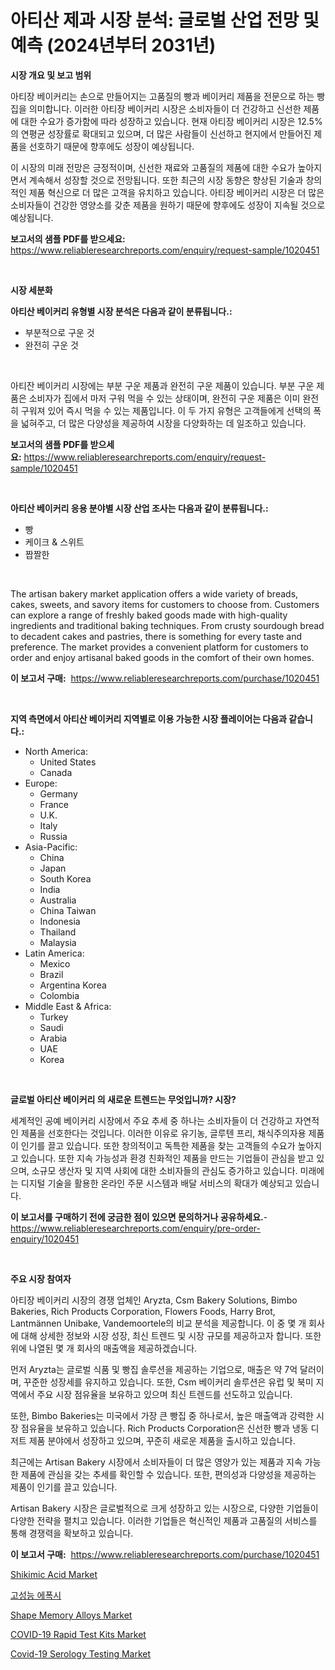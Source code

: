 <p><h1>아티산 제과 시장 분석: 글로벌 산업 전망 및 예측 (2024년부터 2031년)</h1></p><p><strong>시장 개요 및 보고 범위</strong></p>
<p><p>아티장 베이커리는 손으로 만들어지는 고품질의 빵과 베이커리 제품을 전문으로 하는 빵집을 의미합니다. 이러한 아티장 베이커리 시장은 소비자들이 더 건강하고 신선한 제품에 대한 수요가 증가함에 따라 성장하고 있습니다. 현재 아티장 베이커리 시장은 12.5%의 연평균 성장률로 확대되고 있으며, 더 많은 사람들이 신선하고 현지에서 만들어진 제품을 선호하기 때문에 향후에도 성장이 예상됩니다.</p><p>이 시장의 미래 전망은 긍정적이며, 신선한 재료와 고품질의 제품에 대한 수요가 높아지면서 계속해서 성장할 것으로 전망됩니다. 또한 최근의 시장 동향은 향상된 기술과 창의적인 제품 혁신으로 더 많은 고객을 유치하고 있습니다. 아티장 베이커리 시장은 더 많은 소비자들이 건강한 영양소를 갖춘 제품을 원하기 때문에 향후에도 성장이 지속될 것으로 예상됩니다.</p></p>
<p><strong>보고서의 샘플 PDF를 받으세요:</strong> <a href="https://www.reliableresearchreports.com/enquiry/request-sample/1020451">https://www.reliableresearchreports.com/enquiry/request-sample/1020451</a></p>
<p>&nbsp;</p>
<p><strong>시장 세분화</strong></p>
<p><strong>아티산 베이커리 유형별 시장 분석은 다음과 같이 분류됩니다.:</strong></p>
<p><ul><li>부분적으로 구운 것</li><li>완전히 구운 것</li></ul></p>
<p>&nbsp;</p>
<p><p>아티잔 베이커리 시장에는 부분 구운 제품과 완전히 구운 제품이 있습니다. 부분 구운 제품은 소비자가 집에서 마저 구워 먹을 수 있는 상태이며, 완전히 구운 제품은 이미 완전히 구워져 있어 즉시 먹을 수 있는 제품입니다. 이 두 가지 유형은 고객들에게 선택의 폭을 넓혀주고, 더 많은 다양성을 제공하여 시장을 다양화하는 데 일조하고 있습니다.</p></p>
<p><strong>보고서의 샘플 PDF를 받으세요:</strong>&nbsp;<a href="https://www.reliableresearchreports.com/enquiry/request-sample/1020451">https://www.reliableresearchreports.com/enquiry/request-sample/1020451</a></p>
<p>&nbsp;</p>
<p><strong> 아티산 베이커리 응용 분야별 시장 산업 조사는 다음과 같이 분류됩니다.:</strong></p>
<p><ul><li>빵</li><li>케이크 & 스위트</li><li>짭짤한</li></ul></p>
<p>&nbsp;</p>
<p><p>The artisan bakery market application offers a wide variety of breads, cakes, sweets, and savory items for customers to choose from. Customers can explore a range of freshly baked goods made with high-quality ingredients and traditional baking techniques. From crusty sourdough bread to decadent cakes and pastries, there is something for every taste and preference. The market provides a convenient platform for customers to order and enjoy artisanal baked goods in the comfort of their own homes.</p></p>
<p><strong>이 보고서 구매:</strong>&nbsp; <a href="https://www.reliableresearchreports.com/purchase/1020451">https://www.reliableresearchreports.com/purchase/1020451</a></p>
<p>&nbsp;</p>
<p><strong>지역 측면에서 아티산 베이커리 지역별로 이용 가능한 시장 플레이어는 다음과 같습니다.:</strong></p>
<p><ul>
    <li>
        North America:
        <ul>
            <li>United States</li>
            <li>Canada</li>
        </ul>
    </li>
    <li>
        Europe:
        <ul>
            <li>Germany</li>
            <li>France</li>
            <li>U.K.</li>
            <li>Italy</li>
            <li>Russia</li>
        </ul>
    </li>
    <li>
        Asia-Pacific:
        <ul>
            <li>China</li>
            <li>Japan</li>
            <li>South Korea</li>
            <li>India</li>
            <li>Australia</li>
            <li>China Taiwan</li>
            <li>Indonesia</li>
            <li>Thailand</li>
            <li>Malaysia</li>
        </ul>
    </li>
    <li>
        Latin America:
        <ul>
            <li>Mexico</li>
            <li>Brazil</li>
            <li>Argentina Korea</li>
            <li>Colombia</li>
        </ul>
    </li>
    <li>
        Middle East & Africa:
        <ul>
            <li>Turkey</li>
            <li>Saudi</li>
            <li>Arabia</li>
            <li>UAE</li>
            <li>Korea</li>
        </ul>
    </li>
    </ul></p>
<p>&nbsp;</p>
<p><strong>글로벌 아티산 베이커리 의 새로운 트렌드는 무엇입니까? 시장?</strong></p>
<p><p>세계적인 공예 베이커리 시장에서 주요 추세 중 하나는 소비자들이 더 건강하고 자연적인 제품을 선호한다는 것입니다. 이러한 이유로 유기농, 글루텐 프리, 채식주의자용 제품이 인기를 끌고 있습니다. 또한 창의적이고 독특한 제품을 찾는 고객들의 수요가 높아지고 있습니다. 또한 지속 가능성과 환경 친화적인 제품을 만드는 기업들이 관심을 받고 있으며, 소규모 생산자 및 지역 사회에 대한 소비자들의 관심도 증가하고 있습니다. 미래에는 디지털 기술을 활용한 온라인 주문 시스템과 배달 서비스의 확대가 예상되고 있습니다.</p></p>
<p><strong>이 보고서를 구매하기 전에 궁금한 점이 있으면 문의하거나 공유하세요.</strong>- <a href="https://www.reliableresearchreports.com/enquiry/pre-order-enquiry/1020451">https://www.reliableresearchreports.com/enquiry/pre-order-enquiry/1020451</a></p>
<p>&nbsp;</p>
<p><strong>주요 시장 참여자</strong></p>
<p><p>아티장 베이커리 시장의 경쟁 업체인 Aryzta, Csm Bakery Solutions, Bimbo Bakeries, Rich Products Corporation, Flowers Foods, Harry Brot, Lantmännen Unibake, Vandemoortele의 비교 분석을 제공합니다. 이 중 몇 개 회사에 대해 상세한 정보와 시장 성장, 최신 트렌드 및 시장 규모를 제공하고자 합니다. 또한 위에 나열된 몇 개 회사의 매출액을 제공하겠습니다.</p><p>먼저 Aryzta는 글로벌 식품 및 빵집 솔루션을 제공하는 기업으로, 매출은 약 7억 달러이며, 꾸준한 성장세를 유지하고 있습니다. 또한, Csm 베이커리 솔루션은 유럽 및 북미 지역에서 주요 시장 점유율을 보유하고 있으며 최신 트렌드를 선도하고 있습니다.</p><p>또한, Bimbo Bakeries는 미국에서 가장 큰 빵집 중 하나로서, 높은 매출액과 강력한 시장 점유율을 보유하고 있습니다. Rich Products Corporation은 신선한 빵과 냉동 디저트 제품 분야에서 성장하고 있으며, 꾸준히 새로운 제품을 출시하고 있습니다.</p><p>최근에는 Artisan Bakery 시장에서 소비자들이 더 많은 영양가 있는 제품과 지속 가능한 제품에 관심을 갖는 추세를 확인할 수 있습니다. 또한, 편의성과 다양성을 제공하는 제품이 인기를 끌고 있습니다.</p><p>Artisan Bakery 시장은 글로벌적으로 크게 성장하고 있는 시장으로, 다양한 기업들이 다양한 전략을 펼치고 있습니다. 이러한 기업들은 혁신적인 제품과 고품질의 서비스를 통해 경쟁력을 확보하고 있습니다.</p></p>
<p><strong>이 보고서 구매:</strong>&nbsp;&nbsp;<a href="https://www.reliableresearchreports.com/purchase/1020451">https://www.reliableresearchreports.com/purchase/1020451</a></p>
<p><p><a href="https://github.com/yoshih12/Market-Research-Report-List-2/blob/main/shikimic-acid-market.md">Shikimic Acid Market</a></p><p><a href="https://github.com/nuekbpymrrz5/Market-Research-Report-List-1/blob/main/7822558189325.md">고성능 에폭시</a></p><p><a href="https://github.com/castoriffic/Market-Research-Report-List-3/blob/main/shape-memory-alloys-market.md">Shape Memory Alloys Market</a></p><p><a href="https://automatic-knee-4c7.notion.site/COVID-19-Rapid-Test-Kits-Market-Dynamics-2024-2031-Also-about-Its-Market-Trends-Projections-and-O-da354cdccdce4e24813a2691d280e90d">COVID-19 Rapid Test Kits Market</a></p><p><a href="https://sulfuric-clavicle-d39.notion.site/Covid-19-Serology-Testing-Market-Size-Reflecting-a-Forecast-Till-2031-Market-By-Type-By-Applicatio-a0e014a3f01d420ab5605f663b49445a">Covid-19 Serology Testing Market</a></p></p>
